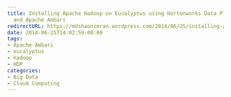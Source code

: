 ```yaml
---
title: Installing Apache Hadoop on Eucalyptus using Hortonworks Data Platform stack
  and Apache Ambari
redirectURL: https://mdshaonimran.wordpress.com/2014/06/25/installing-apache-hadoop-on-eucalyptus-using-hortonworks-data-platform-stack-and-apache-ambari/
date: 2014-06-25T14:02:59-00:00
tags:
- Apache Ambari
- eucalyptus
- hadoop
- HDP
categories:
- Big Data
- Cloud Computing
---
```

